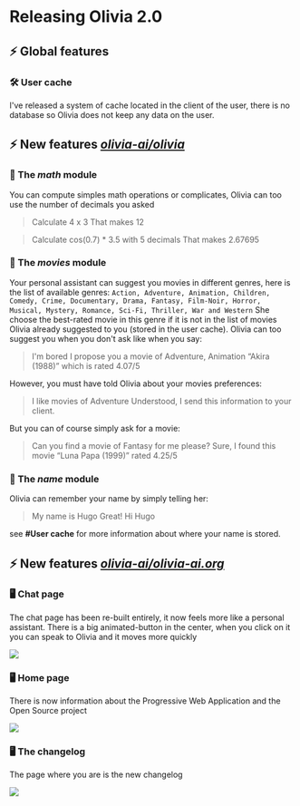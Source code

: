 # Releasing Olivia 2.0
## ⚡ Global features
### 🛠 User cache
I've released a system of cache located in the client of the user, there is no database so Olivia does not keep any data on the user.

## ⚡ New features [*olivia-ai/olivia*](https://github.com/olivia-ai/olivia)

### 💬 The *math* module
You can compute simples math operations or complicates, Olivia can too use the number of decimals you asked

> Calculate 4 x 3
> That makes 12

> Calculate cos(0.7) * 3.5 with 5 decimals
> That makes 2.67695

### 💬 The *movies* module
Your personal assistant can suggest you movies in different genres, here is the list of available genres: 
`Action, Adventure, Animation, Children, Comedy, Crime, Documentary, Drama, Fantasy, Film-Noir, Horror, Musical, Mystery, Romance, Sci-Fi, Thriller, War and Western`
She choose the best-rated movie in this genre if it is not in the list of movies Olivia already suggested to you (stored in the user cache).
Olivia can too suggest you when you don't ask like when you say:

> I'm bored
> I propose you a movie of Adventure, Animation “Akira (1988)” which is rated 4.07/5

However, you must have told Olivia about your movies preferences:

> I like movies of Adventure
> Understood, I send this information to your client.

But you can of course simply ask for a movie:

> Can you find a movie of Fantasy for me please?
> Sure, I found this movie “Luna Papa (1999)” rated 4.25/5

### 💬 The *name* module
Olivia can remember your name by simply telling her:

> My name is Hugo
> Great! Hi Hugo

see **#User cache** for more information about where your name is stored.

## ⚡ New features [*olivia-ai/olivia-ai.org*](https://github.com/olivia-ai/olivia-ai.org)
### 🖥 Chat page
The chat page has been re-built entirely, it now feels more like a personal assistant.
There is a big animated-button in the center, when you click on it you can speak to Olivia and it moves more quickly

![](https://i.imgur.com/krD50iK.png)

### 🖥 Home page
There is now information about the Progressive Web Application and the Open Source project

![](https://i.imgur.com/1TavDGn.png)

### 🖥 The changelog
The page where you are is the new changelog

![](https://i.imgur.com/Hez4tNP.png)
